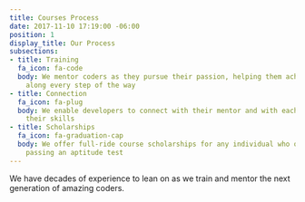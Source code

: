```yaml
---
title: Courses Process
date: 2017-11-10 17:19:00 -06:00
position: 1
display_title: Our Process
subsections:
- title: Training
  fa_icon: fa-code
  body: We mentor coders as they pursue their passion, helping them achieve success
    along every step of the way
- title: Connection
  fa_icon: fa-plug
  body: We enable developers to connect with their mentor and with each other to hone
    their skills
- title: Scholarships
  fa_icon: fa-graduation-cap
  body: We offer full-ride course scholarships for any individual who qualifies by
    passing an aptitude test
---
```


We have decades of experience to lean on as we train and mentor the next generation of amazing coders.
